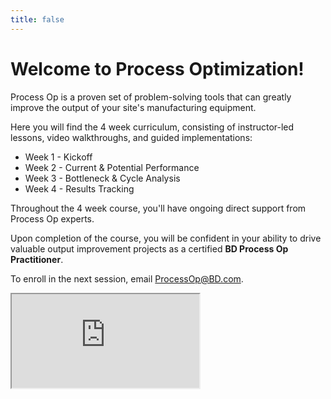 ```yaml
---
title: false
---
```


# Welcome to Process Optimization!

Process Op is a proven set of problem-solving tools that can greatly improve the output of your site's manufacturing equipment.

Here you will find the 4 week curriculum, consisting of instructor-led lessons, video walkthroughs, and guided implementations:

- Week 1 - Kickoff
- Week 2 - Current & Potential Performance
- Week 3 - Bottleneck & Cycle Analysis
- Week 4 - Results Tracking

Throughout the 4 week course, you'll have ongoing direct support from Process Op experts.

Upon completion of the course, you will be confident in your ability to drive valuable output improvement projects as a certified **BD Process Op Practitioner**.

To enroll in the next session, email <ProcessOp@BD.com>.

<iframe src="https://www.youtube.com/embed/dGC3AblJrs0"></iframe>
